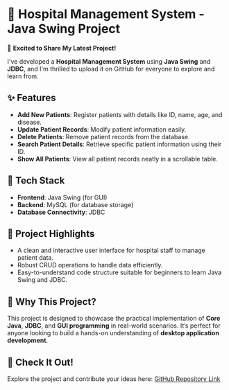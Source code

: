 # 🚀 Hospital Management System - Java Swing Project  

📢 **Excited to Share My Latest Project!**  

I've developed a **Hospital Management System** using **Java Swing** and **JDBC**, and I'm thrilled to upload it on GitHub for everyone to explore and learn from.  

## ✨ Features  
- **Add New Patients**: Register patients with details like ID, name, age, and disease.  
- **Update Patient Records**: Modify patient information easily.  
- **Delete Patients**: Remove patient records from the database.  
- **Search Patient Details**: Retrieve specific patient information using their ID.  
- **Show All Patients**: View all patient records neatly in a scrollable table.  

## 🔧 Tech Stack  
- **Frontend**: Java Swing (for GUI)  
- **Backend**: MySQL (for database storage)  
- **Database Connectivity**: JDBC  

## 📂 Project Highlights  
- A clean and interactive user interface for hospital staff to manage patient data.  
- Robust CRUD operations to handle data efficiently.  
- Easy-to-understand code structure suitable for beginners to learn Java Swing and JDBC.  

## 🌟 Why This Project?  
This project is designed to showcase the practical implementation of **Core Java**, **JDBC**, and **GUI programming** in real-world scenarios. It’s perfect for anyone looking to build a hands-on understanding of **desktop application development**.  

## 📌 Check It Out!  
Explore the project and contribute your ideas here: [GitHub Repository Link](#)  
